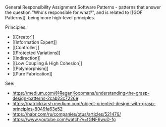 General Responsibility Assignment Software Patterns - patterns that answer the question "Who's responsible for what?", and is related to [[GOF Patterns]], being more high-level principles.

Principles:
- [[Creator]]
- [[Information Expert]]
- [[Controller]]
- [[Protected Variations]]
- [[Indirection]]
- [[Low Coupling & High Cohesion]]
- [[Polymorphism]]
- [[Pure Fabrication]]

See:
- https://medium.com/@ReganKoopmans/understanding-the-grasp-design-patterns-2cab23c7226e
- https://patrickkarsh.medium.com/object-oriented-design-with-grasp-principles-8049fa63e52
- https://habr.com/ru/companies/otus/articles/521476/
- https://www.youtube.com/watch?v=fGNF6wuD-fg